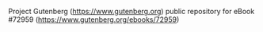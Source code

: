 Project Gutenberg (https://www.gutenberg.org) public repository
for eBook #72959 (https://www.gutenberg.org/ebooks/72959)
